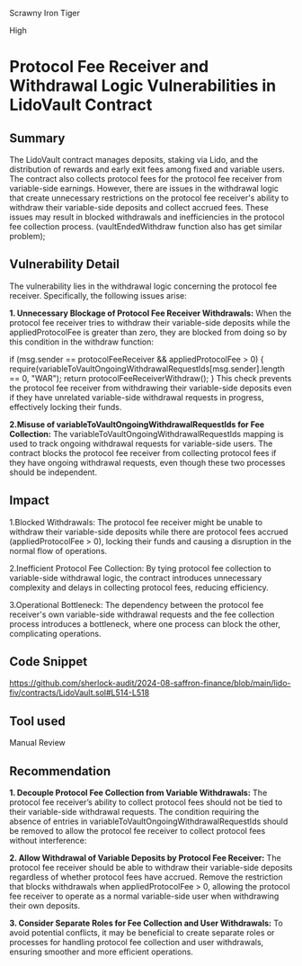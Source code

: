 Scrawny Iron Tiger

High

# Protocol Fee Receiver and Withdrawal Logic Vulnerabilities in LidoVault Contract

## Summary
The LidoVault contract manages deposits, staking via Lido, and the distribution of rewards and early exit fees among fixed and variable users. The contract also collects protocol fees for the protocol fee receiver from variable-side earnings. However, there are issues in the withdrawal logic that create unnecessary restrictions on the protocol fee receiver's ability to withdraw their variable-side deposits and collect accrued fees. These issues may result in blocked withdrawals and inefficiencies in the protocol fee collection process.
(vaultEndedWithdraw function also has get similar problem);

## Vulnerability Detail
The vulnerability lies in the withdrawal logic concerning the protocol fee receiver. Specifically, the following issues arise:

**1. Unnecessary Blockage of Protocol Fee Receiver Withdrawals:**
When the protocol fee receiver tries to withdraw their variable-side deposits while the appliedProtocolFee is greater than zero, they are blocked from doing so by this condition in the withdraw function:

if (msg.sender == protocolFeeReceiver && appliedProtocolFee > 0) {
    require(variableToVaultOngoingWithdrawalRequestIds[msg.sender].length == 0, "WAR");
    return protocolFeeReceiverWithdraw();
}
This check prevents the protocol fee receiver from withdrawing their variable-side deposits even if they have unrelated variable-side withdrawal requests in progress, effectively locking their funds.

**2.Misuse of variableToVaultOngoingWithdrawalRequestIds for Fee Collection:**
The variableToVaultOngoingWithdrawalRequestIds mapping is used to track ongoing withdrawal requests for variable-side users. The contract blocks the protocol fee receiver from collecting protocol fees if they have ongoing withdrawal requests, even though these two processes should be independent.

## Impact
1.Blocked Withdrawals:
The protocol fee receiver might be unable to withdraw their variable-side deposits while there are protocol fees accrued (appliedProtocolFee > 0), locking their funds and causing a disruption in the normal flow of operations.

2.Inefficient Protocol Fee Collection:
By tying protocol fee collection to variable-side withdrawal logic, the contract introduces unnecessary complexity and delays in collecting protocol fees, reducing efficiency.

3.Operational Bottleneck:
The dependency between the protocol fee receiver's own variable-side withdrawal requests and the fee collection process introduces a bottleneck, where one process can block the other, complicating operations.

## Code Snippet

https://github.com/sherlock-audit/2024-08-saffron-finance/blob/main/lido-fiv/contracts/LidoVault.sol#L514-L518

## Tool used

Manual Review

## Recommendation
**1. Decouple Protocol Fee Collection from Variable Withdrawals:**
The protocol fee receiver’s ability to collect protocol fees should not be tied to their variable-side withdrawal requests. The condition requiring the absence of entries in variableToVaultOngoingWithdrawalRequestIds should be removed to allow the protocol fee receiver to collect protocol fees without interference:

**2. Allow Withdrawal of Variable Deposits by Protocol Fee Receiver:**
The protocol fee receiver should be able to withdraw their variable-side deposits regardless of whether protocol fees have accrued. Remove the restriction that blocks withdrawals when appliedProtocolFee > 0, allowing the protocol fee receiver to operate as a normal variable-side user when withdrawing their own deposits.

**3. Consider Separate Roles for Fee Collection and User Withdrawals:**
To avoid potential conflicts, it may be beneficial to create separate roles or processes for handling protocol fee collection and user withdrawals, ensuring smoother and more efficient operations.